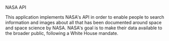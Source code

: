 NASA API

This application implements NASA's API in order to enable people 
to search information and images about all that has been documented around space and space science by NASA. 
NASA's goal is to make their data available to the broader public, following a White House mandate. 

